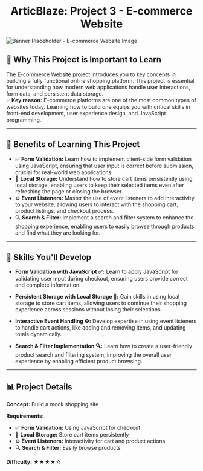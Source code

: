 <h1 align="center">ArticBlaze: Project 3 - E-commerce Website</h1>

<div style="align: center;">
  <img src="https://xurpasenterprise.com/wp-content/uploads/2022/04/shopee-and-lazada.jpg" alt="Banner Placeholder - E-commerce Website Image">
</div>

## 🚀 Why This Project is Important to Learn

The E-commerce Website project introduces you to key concepts in building a fully functional online shopping platform. This project is essential for understanding how modern web applications handle user interactions, form data, and persistent data storage.  
💡 **Key reason:** E-commerce platforms are one of the most common types of websites today. Learning how to build one equips you with critical skills in front-end development, user experience design, and JavaScript programming.

---

## 🎯 Benefits of Learning This Project

- ✅ **Form Validation:** Learn how to implement client-side form validation using JavaScript, ensuring that user input is correct before submission, crucial for real-world web applications.
- 💾 **Local Storage:** Understand how to store cart items persistently using local storage, enabling users to keep their selected items even after refreshing the page or closing the browser.
- ⚙️ **Event Listeners:** Master the use of event listeners to add interactivity to your website, allowing users to interact with the shopping cart, product listings, and checkout process.
- 🔍 **Search & Filter:** Implement a search and filter system to enhance the shopping experience, enabling users to easily browse through products and find what they are looking for.

---

## 🔧 Skills You'll Develop

- **Form Validation with JavaScript ✅:** Learn to apply JavaScript for validating user input during checkout, ensuring users provide correct and complete information.
  
- **Persistent Storage with Local Storage 💾:** Gain skills in using local storage to store cart items, allowing users to continue their shopping experience across sessions without losing their selections.
  
- **Interactive Event Handling ⚙️:** Develop expertise in using event listeners to handle cart actions, like adding and removing items, and updating totals dynamically.
  
- **Search & Filter Implementation 🔍:** Learn how to create a user-friendly product search and filtering system, improving the overall user experience by enabling efficient product browsing.

---

## 📊 Project Details

**Concept:** Build a mock shopping site  

**Requirements:**
- ✅ **Form Validation:** Using JavaScript for checkout
- 💾 **Local Storage:** Store cart items persistently
- ⚙️ **Event Listeners:** Interactivity for cart and product actions
- 🔍 **Search & Filter:** Easily browse products

**Difficulty:** ★★★★☆
